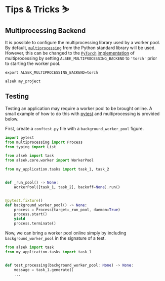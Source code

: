 # Tips & Tricks ⛷️

## Multiprocessing Backend

It is possible to configure the multiprocessing library used by a worker pool.
By default, [`multiprocessing`](https://docs.python.org/3/library/multiprocessing.html) from 
the Python standard library will be used. However, this can be changed to the [`PyTorch`](https://pytorch.org)
[implementation](https://pytorch.org/docs/stable/multiprocessing.html) of multiprocessing
by setting `ALSEK_MULTIPROCESSING_BACKEND` to `'torch'` prior to starting the worker pool.

```shell
export ALSEK_MULTIPROCESSING_BACKEND=torch

alsek my_project
```

## Testing

Testing an application may require a worker pool to be brought online.
A small example of how to do this with [pytest](https://docs.pytest.org/en/stable) 
and multiprocessing is provided below.

First, create a `conftest.py` file with a `background_worker_pool` figure. 

```python
import pytest
from multiprocessing import Process
from typing import List

from alsek import task
from alsek.core.worker import WorkerPool

from my_application.tasks import task_1, task_2


def _run_pool() -> None:
    WorkerPool([task_1, task_2], backoff=None).run()


@pytest.fixture()
def background_worker_pool() -> None:
    process = Process(target=_run_pool, daemon=True)
    process.start()
    yield 
    process.terminate()
```

Now, we can bring a worker pool online simply by including
`background_worker_pool` in the signature of a test.

```python
from alsek import task
from my_application.tasks import task_1


def test_processing(background_worker_pool: None) -> None:
    message = task_1.generate()
    ...
```
